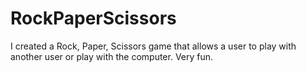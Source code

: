 # RockPaperScissors
I created a Rock, Paper, Scissors game that allows a user to play with another user or play with the computer. Very fun.
